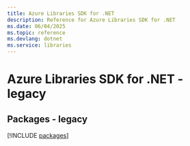 ```yaml
---
title: Azure Libraries SDK for .NET
description: Reference for Azure Libraries SDK for .NET
ms.date: 06/04/2025
ms.topic: reference
ms.devlang: dotnet
ms.service: libraries
---
```

# Azure Libraries SDK for .NET - legacy
## Packages - legacy
[!INCLUDE [packages](libraries-index.md)]